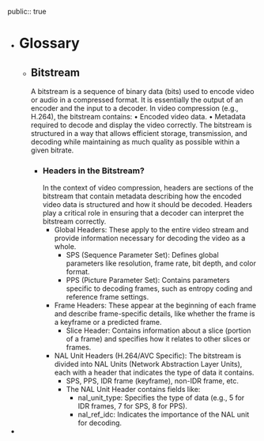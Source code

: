 public:: true

- # Glossary
	- ## Bitstream
	  A bitstream is a sequence of binary data (bits) used to encode video or audio in a compressed format. It is essentially the output of an encoder and the input to a decoder. In video compression (e.g., H.264), the bitstream contains:
	  •	Encoded video data.
	  •	Metadata required to decode and display the video correctly.
	  The bitstream is structured in a way that allows efficient storage, transmission, and decoding while maintaining as much quality as possible within a given bitrate.
		- ### Headers in the Bitstream?
		  In the context of video compression, headers are sections of the bitstream that contain metadata describing how the encoded video data is structured and how it should be decoded. Headers play a critical role in ensuring that a decoder can interpret the bitstream correctly.
			- Global Headers:
			  These apply to the entire video stream and provide information necessary for decoding the video as a whole.
				- SPS (Sequence Parameter Set): Defines global parameters like resolution, frame rate, bit depth, and color format.
				- PPS (Picture Parameter Set): Contains parameters specific to decoding frames, such as entropy coding and reference frame settings.
			- Frame Headers:
			  These appear at the beginning of each frame and describe frame-specific details, like whether the frame is a keyframe or a predicted frame.
				- Slice Header: Contains information about a slice (portion of a frame) and specifies how it relates to other slices or frames.
			- NAL Unit Headers (H.264/AVC Specific):
			  The bitstream is divided into NAL Units (Network Abstraction Layer Units), each with a header that indicates the type of data it contains.
				- SPS, PPS, IDR frame (keyframe), non-IDR frame, etc.
				- The NAL Unit Header contains fields like:
					- nal_unit_type: Specifies the type of data (e.g., 5 for IDR frames, 7 for SPS, 8 for PPS).
					- nal_ref_idc: Indicates the importance of the NAL unit for decoding.
-